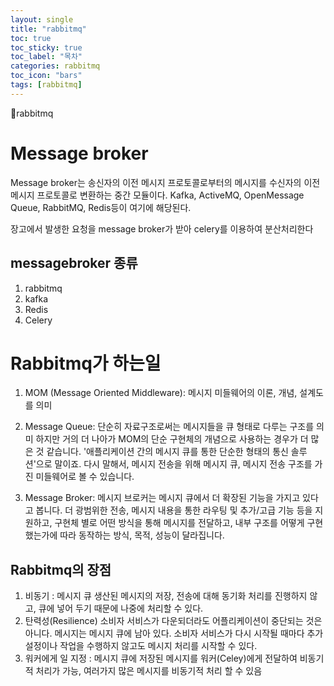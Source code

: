 ```yaml
---
layout: single
title: "rabbitmq"
toc: true
toc_sticky: true
toc_label: "목차"
categories: rabbitmq
toc_icon: "bars"
tags: [rabbitmq]
---
```


📘rabbitmq

# Message broker
Message broker는 송신자의 이전 메시지 프로토콜로부터의 메시지를 수신자의 이전 메시지 프로토콜로 변환하는 중간 모듈이다. 
Kafka, ActiveMQ, OpenMessage Queue, RabbitMQ, Redis등이 여기에 해당된다.

장고에서 발생한 요청을 message broker가 받아 celery를 이용하여 분산처리한다

## messagebroker 종류
1. rabbitmq
2. kafka
3. Redis
4. Celery

# Rabbitmq가 하는일
1. MOM (Message Oriented Middleware): 메시지 미들웨어의 이론, 개념, 설계도를 의미

2. Message Queue: 단순히 자료구조로써는 메시지들을 큐 형태로 다루는 구조를 의미
하지만 거의 더 나아가 MOM의 단순 구현체의 개념으로 사용하는 경우가 더 많은 것 같습니다. '애플리케이션 간의 메시지 큐를 통한 단순한 형태의 통신 솔루션'으로 말이죠.
다시 말해서, 메시지 전송을 위해 메시지 큐, 메시지 전송 구조를 가진 미들웨어로 볼 수 있습니다.

3. Message Broker: 메시지 브로커는 메시지 큐에서 더 확장된 기능을 가지고 있다고 봅니다. 
더 광범위한 전송, 메시지 내용을 통한 라우팅 및 추가/고급 기능 등을 지원하고, 구현체 별로 어떤 방식을 통해 메시지를 전달하고,
내부 구조를 어떻게 구현했는가에 따라 동작하는 방식, 목적, 성능이 달라집니다.


## Rabbitmq의 장점

1. 비동기 : 메시지 큐 생산된 메시지의 저장, 전송에 대해 동기화 처리를 진행하지 않고, 큐에 넣어 두기 때문에 나중에 처리할 수 있다.
2. 탄력성(Resilience)
   소비자 서비스가 다운되더라도 어플리케이션이 중단되는 것은 아니다. 메시지는 메시지 큐에 남아 있다. 소비자 서비스가 다시 시작될 때마다 
   추가 설정이나 작업을 수행하지 않고도 메시지 처리를 시작할 수 있다.
3. 워커에게 일 지정 : 메시지 큐에 저장된 메시지를 워커(Celey)에게 전달하여 비동기적 처리가 가능, 여러가지 많은 메시지를 비동기적 처리 할 수 있음

